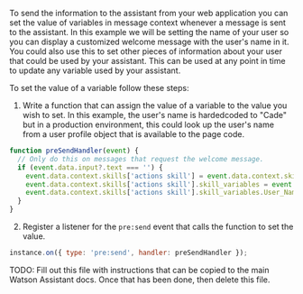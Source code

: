 To send the information to the assistant from your web application you can set the value of variables in message context whenever a message is sent to the assistant. In this example we will be setting the name of your user so you can display a customized welcome message with the user's name in it. You could also use this to set other pieces of information about your user that could be used by your assistant. This can be used at any point in time to update any variable used by your assistant.

To set the value of a variable follow these steps:

1. Write a function that can assign the value of a variable to the value you wish to set. In this example, the user's name is hardedcoded to "Cade" but in a production environment, this could look up the user's name from a user profile object that is available to the page code.
```javascript
function preSendHandler(event) {
  // Only do this on messages that request the welcome message.
  if (event.data.input?.text === '') {
    event.data.context.skills['actions skill'] = event.data.context.skills['actions skill'] || {};
    event.data.context.skills['actions skill'].skill_variables = event.data.context.skills['actions skill'].skill_variables || {};
    event.data.context.skills['actions skill'].skill_variables.User_Name = 'Cade';
  }
}
```
2. Register a listener for the `pre:send` event that calls the function to set the value.
```javascript
instance.on({ type: 'pre:send', handler: preSendHandler });
```

TODO: Fill out this file with instructions that can be copied to the main Watson Assistant docs. Once that has been done, then delete this file.